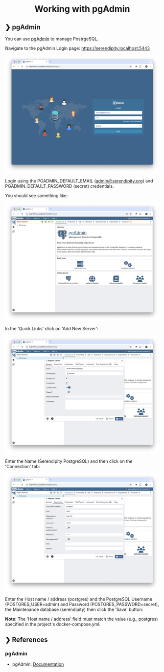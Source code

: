 <h1 align="center">Working with pgAdmin</h1>

## ❯ pgAdmin

You can use [pgAdmin](https://www.pgadmin.org/) to manage PostrgeSQL.

Navigate to the pgAdmin Login page: https://serendipity.localhost:5443

<p align="center">
  <img src="./pgadmin-login.png" alt="Login to pgAdmin"/>
</p>

Login using the PGADMIN_DEFAULT_EMAIL (admin@serendipity.org) and PGADMIN_DEFAULT_PASSWORD (secret) credentials.

You should see something like:

<p align="center">
  <img src="./pgadmin-welcome-page.png" alt="Welcome Page"/>
</p>

In the 'Quick Links' click on 'Add New Server':

<p align="center">
  <img src="./pgadmin-register-server-general-tab.png" alt="Register Server - General Tab"/>
</p>

Enter the Name (Serendipity PostgreSQL) and then click on the 'Connection' tab:

<p align="center">
  <img src="./pgadmin-register-server-connection-tab.png" alt="Register Server - Connection Tab"/>
</p>

Enter the Host name / address (postgres) and the PostgreSQL Username (POSTGRES_USER=admin) and Password (POSTGRES_PASSWORD=secret), 
the Maintenance database (serendipity) then click the 'Save' button:

**Note:** The 'Host name / address' field must match the value (e.g., postgres) specified in the project's docker-compose.yml.

## ❯ References

### pgAdmin

* pgAdmin: [Documentation](https://www.pgadmin.org/docs/pgadmin4/latest/index.html)
